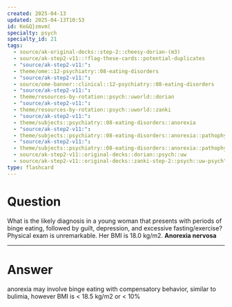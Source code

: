 ```yaml
---
created: 2025-04-13
updated: 2025-04-13T10:53
id: Ke&Q}zmvm(
specialty: psych
specialty_id: 21
tags:
  - source/ak-original-decks::step-2::cheesy-dorian-(m3)
  - source/ak-step2-v11::!flag-these-cards::potential-duplicates
  - "source/ak-step2-v11:": 
  - theme/ome::12-psychiatry::08-eating-disorders
  - "source/ak-step2-v11:": 
  - source/ome-banner::clinical::12-psychiatry::08-eating-disorders
  - "source/ak-step2-v11:": 
  - theme/resources-by-rotation::psych::uworld::dorian
  - "source/ak-step2-v11:": 
  - theme/resources-by-rotation::psych::uworld::zanki
  - "source/ak-step2-v11:": 
  - theme/subjects::psychiatry::08-eating-disorders::anorexia
  - "source/ak-step2-v11:": 
  - theme/subjects::psychiatry::08-eating-disorders::anorexia::pathophysiology
  - "source/ak-step2-v11:": 
  - theme/subjects::psychiatry::08-eating-disorders::anorexia::pathophysiology::basics
  - source/ak-step2-v11::original-decks::dorian::psych::uw
  - source/ak-step2-v11::original-decks::zanki-step-2::psych::uw-psych"
type: flashcard
---
```


# Question
What is the likely diagnosis in a young woman that presents with periods of binge eating, followed by guilt, depression, and excessive fasting/exercise? Physical exam is unremarkable. Her BMI is 18.0 kg/m2.    **Anorexia nervosa**

---

# Answer
anorexia may involve binge eating with compensatory behavior, similar to bulimia, however BMI is < 18.5 kg/m2 or < 10%